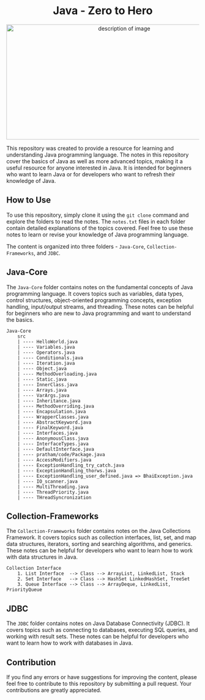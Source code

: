 <h1 align="center">Java - Zero to Hero</h1>
<p align="center">
    <img src="https://encrypted-tbn0.gstatic.com/images?q=tbn:ANd9GcT30xZQGCO0LmQqpcKP2LYZFPp2KW62aO_90w&usqp=CAU" alt="description of image" class="center" style="height: 300px; width: 600px">
</p>

This repository was created to provide a resource for learning and understanding Java programming language. The notes in this repository cover the basics of Java as well as more advanced topics, making it a useful resource for anyone interested in Java. It is intended for beginners who want to learn Java or for developers who want to refresh their knowledge of Java.

## How to Use

To use this repository, simply clone it using the `git clone` command and explore the folders to read the notes. The `notes.txt` files in each folder contain detailed explanations of the topics covered. 
Feel free to use these notes to learn or revise your knowledge of Java programming language.

The content is organized into three folders - `Java-Core`, `Collection-Frameworks`, and `JDBC`.

## Java-Core

The `Java-Core` folder contains notes on the fundamental concepts of Java programming language. It covers topics such as variables, data types, control structures, object-oriented programming concepts, exception handling, input/output streams, and threading. These notes can be helpful for beginners who are new to Java programming and want to understand the basics.

```
Java-Core
    src
    | ---- HelloWorld.java
    | ---- Variables.java
    | ---- Operators.java
    | ---- Conditionals.java
    | ---- Iteration.java
    | ---- Object.java
    | ---- MethodOverloading.java
    | ---- Static.java
    | ---- InnerClass.java
    | ---- Arrays.java
    | ---- VarArgs.java
    | ---- Inheritance.java
    | ---- MethodOverriding.java
    | ---- Encapsulation.java
    | ---- WrapperClasses.java
    | ---- AbstractKeyword.java
    | ---- FinalKeyword.java
    | ---- Interfaces.java
    | ---- AnonymousClass.java
    | ---- InterfaceTypes.java
    | ---- DefaultInterface.java
    | ---- pratham/code/Package.java
    | ---- AccessModifiers.java
    | ---- ExceptionHandling_try_catch.java
    | ---- ExceptionHandling_thorws.java
    | ---- ExceptionHandling_user_defined.java => BhaiException.java
    | ---- IO_scanner.java
    | ---- MultiThreading.java
    | ---- ThreadPriority.java
    | ---- THreadSyncronization
```

## Collection-Frameworks

The `Collection-Frameworks` folder contains notes on the Java Collections Framework. It covers topics such as collection interfaces, list, set, and map data structures, iterators, sorting and searching algorithms, and generics. These notes can be helpful for developers who want to learn how to work with data structures in Java.

```
Collection Interface
    1. List Interface  --> Class --> ArrayList, LinkedList, Stack
    2. Set Interface   --> Class --> HashSet LinkedHashSet, TreeSet
    3. Queue Interface --> Class --> ArrayDeque, LinkedList, PriorityQueue
```
## JDBC

The `JDBC` folder contains notes on Java Database Connectivity (JDBC). It covers topics such as connecting to databases, executing SQL queries, and working with result sets. These notes can be helpful for developers who want to learn how to work with databases in Java.

## Contribution

If you find any errors or have suggestions for improving the content, please feel free to contribute to this repository by submitting a pull request. Your contributions are greatly appreciated.
